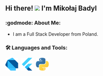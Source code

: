 ## Hi there! <img src="https://media.giphy.com/media/hvRJCLFzcasrR4ia7z/giphy.gif" width="30px"/> I'm Mikołaj Badyl

### :godmode: About Me:
- I am a Full Stack Developer from Poland.
### :hammer_and_wrench: Languages and Tools:
<div>
  <img src="https://raw.githubusercontent.com/hawier-dev/hawier-dev/main/assets/dart.svg" title="Dart" alt="Dart" width="40" height="40"/>&nbsp;
  <img src="https://raw.githubusercontent.com/hawier-dev/hawier-dev/main/assets/flutter.svg" title="Flutter" alt="Flutter" width="40" height="40"/>&nbsp;
  <img src="https://raw.githubusercontent.com/hawier-dev/hawier-dev/main/assets/python.svg" title="python" alt="python" width="40" height="40"/>&nbsp;
</div>
